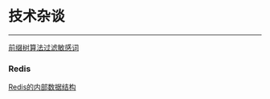 # 技术杂谈
----
[前缀树算法过滤敏感词](https://github.com/zhuqianqian1996/Technology/blob/master/%E5%89%8D%E7%BC%80%E6%A0%91%E7%AE%97%E6%B3%95%E8%BF%87%E6%BB%A4%E6%95%8F%E6%84%9F%E8%AF%8D.md)<br>
### Redis
[Redis的内部数据结构](https://github.com/zhuqianqian1996/Technology/blob/master/Redis%E7%9A%84%E5%86%85%E9%83%A8%E6%95%B0%E6%8D%AE%E7%BB%93%E6%9E%84.md)
